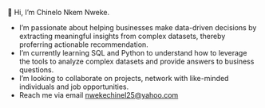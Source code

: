 👋 Hi, I’m Chinelo Nkem Nweke.
- I’m passionate about helping businesses make data-driven decisions by extracting meaningful insights from complex datasets, thereby proferring actionable recommendation.
- I’m currently learning SQL and Python to understand how to leverage the tools to analyze complex datasets and provide answers to business questions.
- I’m looking to collaborate on projects, network with like-minded individuals and job opportunities.
- Reach me via email nwekechinel25@yahoo.com  
<!---
Chinelonweke/Chinelonweke is a ✨ special ✨ repository because its `README.md` (this file) appears on your GitHub profile.
You can click the Preview link to take a look at your changes.
--->
